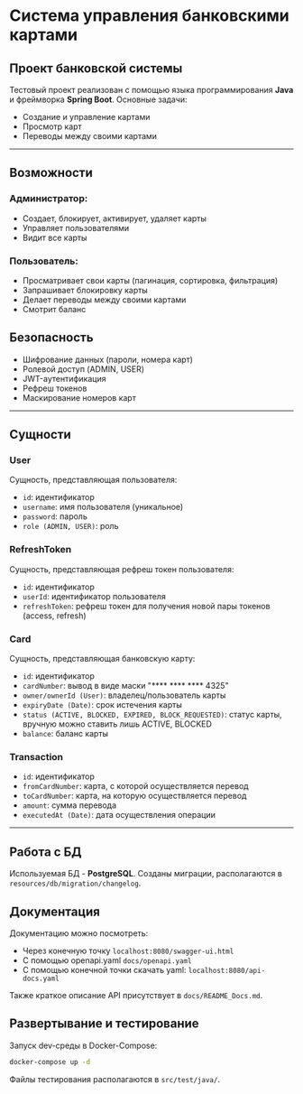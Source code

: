 # Система управления банковскими картами

## Проект банковской системы

Тестовый проект реализован с помощью языка программирования **Java** и фреймворка **Spring Boot**. Основные задачи:
- Создание и управление картами
- Просмотр карт
- Переводы между своими картами

---

## Возможности

### Администратор:
- Создает, блокирует, активирует, удаляет карты
- Управляет пользователями
- Видит все карты

### Пользователь:
- Просматривает свои карты (пагинация, сортировка, фильтрация)
- Запрашивает блокировку карты
- Делает переводы между своими картами
- Смотрит баланс

## Безопасность
- Шифрование данных (пароли, номера карт)
- Ролевой доступ (ADMIN, USER)
- JWT-аутентификация
- Рефреш токенов
- Маскирование номеров карт

---

## Сущности

### User
Сущность, представляющая пользователя:
- `id`: идентификатор
- `username`: имя пользователя (уникальное)
- `password`: пароль
- `role (ADMIN, USER)`: роль

### RefreshToken
Сущность, представляющая рефреш токен пользователя:
- `id`: идентификатор
- `userId`: идентификатор пользователя
- `refreshToken`: рефреш токен для получения новой пары токенов (access, refresh)

### Card
Сущность, представляющая банковскую карту:
- `id`: идентификатор
- `cardNumber`: вывод в виде маски "**** **** **** 4325"
- `owner/ownerId (User)`: владелец/пользователь карты
- `expiryDate (Date)`: срок истечения карты
- `status (ACTIVE, BLOCKED, EXPIRED, BLOCK_REQUESTED)`: статус карты, вручную можно ставить лишь ACTIVE, BLOCKED
- `balance`: баланс карты

### Transaction
- `id`: идентификатор
- `fromCardNumber`: карта, с которой осуществляется перевод
- `toCardNumber`: карта, на которую осуществляется перевод
- `amount`: сумма перевода
- `executedAt (Date)`: дата осуществления операции

---

## Работа с БД

Используемая БД - **PostgreSQL**.
Созданы миграции, располагаются в `resources/db/migration/changelog`.

## Документация

Документацию можно посмотреть:
- Через конечную точку `localhost:8080/swagger-ui.html`
- С помощью openapi.yaml `docs/openapi.yaml`
- С помощью конечной точки скачать yaml: `localhost:8080/api-docs.yaml`

Также краткое описание API присутствует в `docs/README_Docs.md`.

## Развертывание и тестирование

Запуск dev-среды в Docker-Compose:
```bash
docker-compose up -d
```

Файлы тестирования располагаются в `src/test/java/`.







